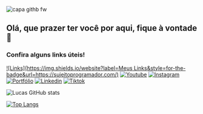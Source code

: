 ![capa githb fw](https://github.com/LucasPedruo/LucasPedruo/assets/147441250/cec93a56-ab6e-4b75-b6fe-1f1a6f9882ed)

## Olá, que prazer ter você por aqui, fique à vontade 👋
### Confira alguns links úteis!

[![Links](https://img.shields.io/website?label=Meus Links&style=for-the-badge&url=https://sujeitoprogramador.com/)](https://lucaspedruo.atemes.com.br)
[![Youtube](https://img.shields.io/badge/YouTube-FF0000?style=for-the-badge&logo=youtube&logoColor=white)](https://www.youtube.com/@lucaspedrodev)
[![Instagram](https://img.shields.io/badge/Instagram-E4405F?style=for-the-badge&logo=instagram&logoColor=white)](https://instagram.com/lucaspedruo)
[![Portfólio](https://img.shields.io/badge/-Behance-blue?style=for-the-badge&logo=behance&logoColor=white)](https://www.behance.net/lucaspedruo)
[![Linkedin](https://img.shields.io/badge/LinkedIn-0077B5?style=for-the-badge&logo=linkedin&logoColor=white)](https://www.linkedin.com/in/lucaspedruo/)
[![Tiktok](https://img.shields.io/badge/TikTok-000000?style=for-the-badge&logo=tiktok&logoColor=white)](http://tiktok.com/@lucaspedruuo)


![Lucas GitHub stats](https://github-readme-stats.vercel.app/api?username=LucasPedruo&show_icons=true&theme=transparent)

[![Top Langs](https://github-readme-stats.vercel.app/api/top-langs/?lucaspedruo=LucasPedruo)](https://github.com/anuraghazra/github-readme-stats)

